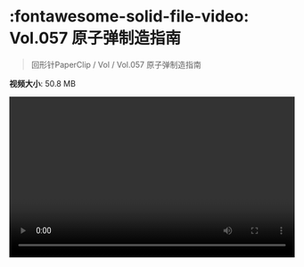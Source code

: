 # :fontawesome-solid-file-video: Vol.057 原子弹制造指南

> 回形针PaperClip / Vol / Vol.057 原子弹制造指南

**视频大小**: 50.8 MB

<video id="V-7864d10f7b2cddc92212ffb8453a6105" width="512" height="288" preload="none" playsinline webkit-playsinline></video>
